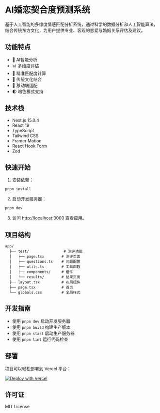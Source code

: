 # AI婚恋契合度预测系统

基于人工智能的多维度情感匹配分析系统，通过科学的数据分析和人工智能算法，结合传统东方文化，为用户提供专业、客观的恋爱与婚姻关系评估及建议。

## 功能特点

- 🤖 AI智能分析
- 📊 多维度评估
- 🎯 精准匹配度计算
- 🏮 传统文化结合
- 📱 移动端适配
- 🌓 暗色模式支持

## 技术栈

- Next.js 15.0.4
- React 19
- TypeScript
- Tailwind CSS
- Framer Motion
- React Hook Form
- Zod

## 快速开始

1. 安装依赖：

```bash
pnpm install
```

2. 启动开发服务器：

```bash
pnpm dev
```

3. 访问 [http://localhost:3000](http://localhost:3000) 查看应用。

## 项目结构

```
app/
  ├── test/                # 测评功能
  │   ├── page.tsx        # 测评页面
  │   ├── questions.ts    # 问题配置
  │   ├── utils.ts        # 工具函数
  │   ├── components/     # 组件
  │   └── results/        # 结果页面
  ├── layout.tsx          # 布局组件
  ├── page.tsx            # 首页
  └── globals.css         # 全局样式
```

## 开发指南

- 使用 `pnpm dev` 启动开发服务器
- 使用 `pnpm build` 构建生产版本
- 使用 `pnpm start` 启动生产服务器
- 使用 `pnpm lint` 运行代码检查

## 部署

项目可以轻松部署到 Vercel 平台：

[![Deploy with Vercel](https://vercel.com/button)](https://vercel.com/new/clone?repository-url=https://github.com/yourusername/love-predictor)

## 许可证

MIT License
